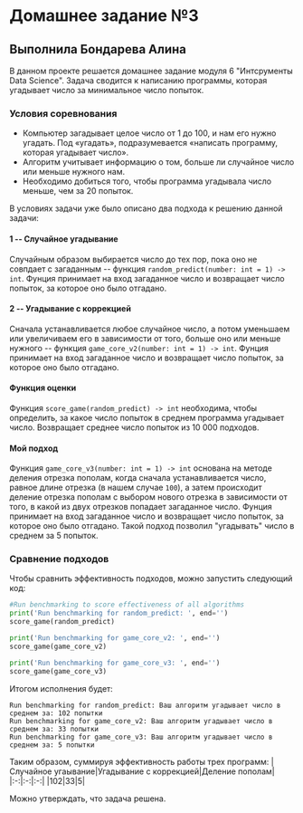 # Домашнее задание №3

## Выполнила Бондарева Алина

В данном проекте решается домашнее задание модуля 6 "Интсрументы Data Science".
Задача сводится к написанию программы, которая угадывает число за минимальное число попыток.

### Условия соревнования
- Компьютер загадывает целое число от 1 до 100, и нам его нужно угадать. Под «угадать», подразумевается «написать программу, которая угадывает число».    
- Алгоритм учитывает информацию о том, больше ли случайное число или меньше нужного нам.
- Необходимо добиться того, чтобы программа угадывала число меньше, чем за 20 попыток.

В условиях задачи уже было описано два подхода к решению данной задачи:

#### 1 -- Случайное угадывание
Случайным образом выбирается число до тех пор, пока оно не совпдает с загаданным -- функция `random_predict(number: int = 1) -> int`. Фунция принимает на вход загаданное число и возвращает число попыток, за которое оно было отгадано.

#### 2 --  Угадывание с коррекцией
Сначала устанавливается любое случайное число, а потом уменьшаем или увеличиваем его в зависимости от того, больше оно или меньше нужного -- функция `game_core_v2(number: int = 1) -> int`. Фунция принимает на вход загаданное число и возвращает число попыток, за которое оно было отгадано.

#### Функция оценки
Функция `score_game(random_predict) -> int` необходима, чтобы определить, за какое число попыток в среднем программа угадывает число. Возвращает среднее число попыток из 10 000 подходов.

#### Мой подход
Функция `game_core_v3(number: int = 1) -> int` основана на методе деления отрезка пополам, когда сначала устанавливается число, равное длине отрезка (в нашем случае `100`), а затем происходит деление отрезка пополам с выбором нового отрезка в зависимости от того, в какой из двух отрезков попадает загаданное число.
Фунция принимает на вход загаданное число и возвращает число попыток, за которое оно было отгадано. Такой подход позволил "угадывать" число в среднем за 5 попыток.

### Сравнение подходов
Чтобы сравнить эффективность подходов, можно запустить следующий код:
```python
#Run benchmarking to score effectiveness of all algorithms
print('Run benchmarking for random_predict: ', end='')
score_game(random_predict)

print('Run benchmarking for game_core_v2: ', end='')
score_game(game_core_v2)

print('Run benchmarking for game_core_v3: ', end='')
score_game(game_core_v3)
```
Итогом исполнения будет:
```
Run benchmarking for random_predict: Ваш алгоритм угадывает число в среднем за: 102 попытки
Run benchmarking for game_core_v2: Ваш алгоритм угадывает число в среднем за: 33 попытки
Run benchmarking for game_core_v3: Ваш алгоритм угадывает число в среднем за: 5 попытки
```

Таким образом, суммируя эффективность работы трех программ:
|Случайное угаывание|Угадывание с коррекцией|Деление пополам|
|:-:|:-:|:-:|
|102|33|5|

Можно утверждать, что задача решена.
